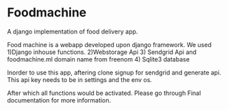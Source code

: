 # Foodmachine
A django implementation of food delivery app.

Food machine is a webapp developed upon django framework.
We used
1)Django inhouse functions.
2)Webstorage Api
3) Sendgrid Api and foodmachine.ml domain name from freenom
4) Sqlite3 database

Inorder to use this app, aftering clone signup for sendgrid and generate api.
This api key needs to be in settings and the env os.

After which all functions would be activated. Please go through Final documentation for more information.

